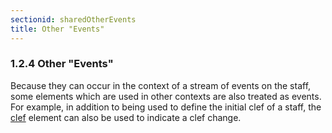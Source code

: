 ```yaml
---
sectionid: sharedOtherEvents
title: Other "Events"
---
```



<h3 id="sharedOtherEvents">
   <span class="headingNumber">1.2.4</span>
   <span class="head">Other "Events"</span>
</h3>
Because they can occur in the context of a stream of events on the staff, some elements
which are used in other contexts are also treated as events. For example, in addition
to
being used to define the initial clef of a staff, the 
<a class="link_odd_elementSpec" href="/v3/elements/clef">clef</a> element can
also be used to indicate a clef change.






